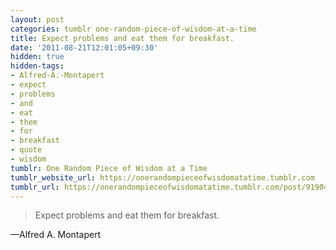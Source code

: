 ```yaml
---
layout: post
categories: tumblr one-random-piece-of-wisdom-at-a-time
title: Expect problems and eat them for breakfast.
date: '2011-08-21T12:01:05+09:30'
hidden: true
hidden-tags:
- Alfred-A.-Montapert
- expect
- problems
- and
- eat
- them
- for
- breakfast
- quote
- wisdom
tumblr: One Random Piece of Wisdom at a Time
tumblr_website_url: https://onerandompieceofwisdomatatime.tumblr.com
tumblr_url: https://onerandompieceofwisdomatatime.tumblr.com/post/9190495062/expect-problems-and-eat-them-for-breakfast
---
```

> Expect problems and eat them for breakfast.

—Alfred A. Montapert&nbsp;

